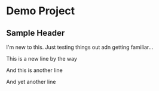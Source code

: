 # Demo Project

## Sample Header

I'm new to this. Just testing things out adn getting familiar...

This is a new line by the way

And this is another line

And yet another line

